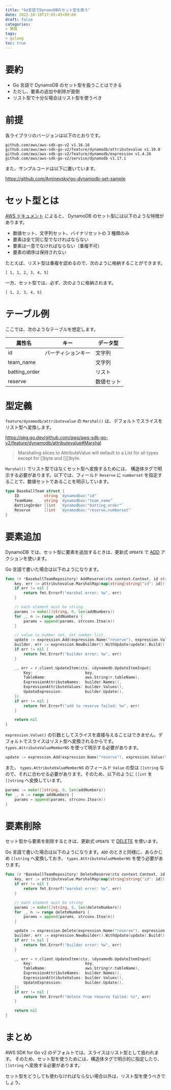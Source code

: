 ```yaml
---
title: "Go言語でDynamoDBのセット型を扱う"
date: 2022-10-10T17:05:45+09:00 
draft: false
categories:
- 開発 
tags:
- golang 
toc: true
---
```


# 要約

- Go 言語で DynamoDB のセット型を扱うことはできる
- ただし、要素の追加や削除が面倒
- リスト型で十分な場合はリスト型を使うべき

# 前提

各ライブラリのバージョンは以下のとおりです。

```
github.com/aws/aws-sdk-go-v2 v1.16.16
github.com/aws/aws-sdk-go-v2/feature/dynamodb/attributevalue v1.10.0
github.com/aws/aws-sdk-go-v2/feature/dynamodb/expression v1.4.26
github.com/aws/aws-sdk-go-v2/service/dynamodb v1.17.1
```

また、サンプルコードは以下に置いています。

https://github.com/Aminevsky/go-dynamodb-set-sample

# セット型とは

[AWS ドキュメント](https://docs.aws.amazon.com/ja_jp/amazondynamodb/latest/developerguide/HowItWorks.NamingRulesDataTypes.html)
によると、 DynamoDB のセット型には以下のような特徴があります。

- 数値セット、文字列セット、バイナリセットの 3 種類のみ
- 要素は全て同じ型でなければならない
- 要素は一意でなければならない（重複不可）
- 要素の順序は保持されない

たとえば、リスト型は重複を認めるので、次のように格納することができます。

```
[ 1, 1, 2, 3, 4, 5]
```

一方、セット型では、必ず、次のように格納されます。

```
[ 1, 2, 3, 4, 5]
```

# テーブル例

ここでは、次のようなテーブルを想定します。

| 属性名 | キー     | データ型  |
| --- |--------|-------|
| id | パーティションキー | 文字列   |
| team_name |        | 文字列   |
| batting_order          |        | リスト   |
| reserve          |        | 数値セット |

# 型定義

`feature/dynamodb/attributevalue` の `Marshal()` は、デフォルトでスライスをリスト型へ変換します。

https://pkg.go.dev/github.com/aws/aws-sdk-go-v2/feature/dynamodb/attributevalue#Marshal
> Marshaling slices to AttributeValue will default to a List for all types except for []byte and [][]byte.

`Marshal()` でリスト型ではなくセット型へ変換するためには、 構造体タグで明示する必要があります。以下では、フィールド `Reserve` に `numberset` を指定することで、数値セットであることを明示しています。

```go
type BaseballTeam struct {
    ID           string `dynamodbav:"id"`
    TeamName     string `dynamodbav:"team_name"`
    BattingOrder []int  `dynamodbav:"batting_order"`
    Reserve      []int  `dynamodbav:"reserve,numberset"`
}
```

# 要素追加

DynamoDB では、セット型に要素を追加するときは、更新式 `UPDATE` で [ADD](https://docs.aws.amazon.com/ja_jp/amazondynamodb/latest/developerguide/Expressions.UpdateExpressions.html#Expressions.UpdateExpressions.ADD) アクションを使います。

Go 言語で書いた場合は以下のようになります。

```go
func (r *BaseballTeamRepository) AddReserve(ctx context.Context, id string, addNumbers []int) error {
	key, err := attributevalue.MarshalMap(map[string]string{"id": id})
	if err != nil {
		return fmt.Errorf("marshal error: %w", err)
	}

	// each element must be string
	params := make([]string, 0, len(addNumbers))
	for _, n := range addNumbers {
		params = append(params, strconv.Itoa(n))
	}

	// value is number set, not number list
	update := expression.Add(expression.Name("reserve"), expression.Value(types.AttributeValueMemberNS{Value: params}))
	builder, err := expression.NewBuilder().WithUpdate(update).Build()
	if err != nil {
		return fmt.Errorf("builder error: %w", err)
	}

	_, err = r.client.UpdateItem(ctx, &dynamodb.UpdateItemInput{
		Key:                       key,
		TableName:                 aws.String(r.tableName),
		ExpressionAttributeNames:  builder.Names(),
		ExpressionAttributeValues: builder.Values(),
		UpdateExpression:          builder.Update(),
	})
	if err != nil {
		return fmt.Errorf("add to reserve failed: %w", err)
	}

	return nil
}
```

`expression.Value()` の引数としてスライスを直接与えることはできません。デフォルトでスライスはリスト型へ変換されるからです。 `types.AttributeValueMemberNS` を使って明示する必要があります。

```go
update := expression.Add(expression.Name("reserve"), expression.Value(types.AttributeValueMemberNS{Value: params}))
```

また、 `types.AttributeValueMemberNS` のフィールド `Value` の型は `[]string` なので、それに合わせる必要があります。そのため、以下のように `[]int` を `[]string` へ変換しています。

```go
params := make([]string, 0, len(addNumbers))
for _, n := range addNumbers {
    params = append(params, strconv.Itoa(n))
}
```

# 要素削除

セット型から要素を削除するときは、更新式 `UPDATE` で [DELETE](https://docs.aws.amazon.com/ja_jp/amazondynamodb/latest/developerguide/Expressions.UpdateExpressions.html#Expressions.UpdateExpressions.DELETE) を使います。

Go 言語で書いた場合は以下のようになります。`ADD` のときと同様に、あらかじめ `[]string` へ変換しておき、 `types.AttributeValueMemberNS` を使う必要があります。

```go
func (r *BaseballTeamRepository) DeleteReserve(ctx context.Context, id string, deleteNumbers []int) error {
	key, err := attributevalue.MarshalMap(map[string]string{"id": id})
	if err != nil {
		return fmt.Errorf("marshal error: %w", err)
	}

	// each element must be string
	params := make([]string, 0, len(deleteNumbers))
	for _, n := range deleteNumbers {
		params = append(params, strconv.Itoa(n))
	}

	update := expression.Delete(expression.Name("reserve"), expression.Value(types.AttributeValueMemberNS{Value: params}))
	builder, err := expression.NewBuilder().WithUpdate(update).Build()
	if err != nil {
		return fmt.Errorf("builder error: %w", err)
	}

	_, err = r.client.UpdateItem(ctx, &dynamodb.UpdateItemInput{
		Key:                       key,
		TableName:                 aws.String(r.tableName),
		ExpressionAttributeNames:  builder.Names(),
		ExpressionAttributeValues: builder.Values(),
		UpdateExpression:          builder.Update(),
	})
	if err != nil {
		return fmt.Errorf("delete from reserve failed: %s", err)
	}

	return nil
}
```

# まとめ

AWS SDK for Go v2 のデフォルトでは、スライスはリスト型として扱われます。 そのため、セット型を使うためには、構造体タグで明示的に指定したり、 `[]string` へ変換する必要があります。

セット型をどうしても使わなければならない場合以外は、リスト型を使うべきでしょう。